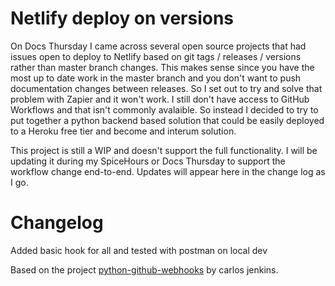 # Netlify deploy on versions

On Docs Thursday I came across several open source projects that had issues open to deploy to Netlify based on git tags / releases / versions rather than master branch changes. This makes sense since you have the most up to date work in the master branch and you don't want to push documentation changes between releases. So I set out to try and solve that problem with Zapier and it won't work. I still don't have access to GitHub Workflows and that isn't commonly avalaible. So instead I decided to try to put together a python backend based solution that could be easily deployed to a Heroku free tier and become and interum solution.

This project is still a WIP and doesn't support the full functionality. I will be updating it during my SpiceHours or Docs Thursday to support the workflow change end-to-end. Updates will appear here in the change log as I go.

# Changelog

Added basic hook for all and tested with postman on local dev

Based on the project [python-github-webhooks](https://github.com/carlos-jenkins/python-github-webhooks) by carlos jenkins.
